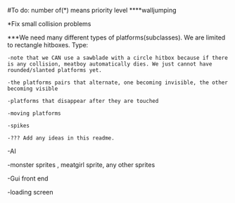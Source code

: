 #To do: number of(*) means priority level
****walljumping

*Fix small collision problems
	
***We need many different types of platforms(subclasses). We are limited to rectangle hitboxes. 
	Type:
	
	-note that we CAN use a sawblade with a circle hitbox because if there is any collision, meatboy automatically dies. We just cannot have rounded/slanted platforms yet.

	-the platforms pairs that alternate, one becoming invisible, the other becoming visible

	-platforms that disappear after they are touched

	-moving platforms

	-spikes

	-??? Add any ideas in this readme.
-AI

-monster sprites , meatgirl sprite, any other sprites

-Gui front end

-loading screen



